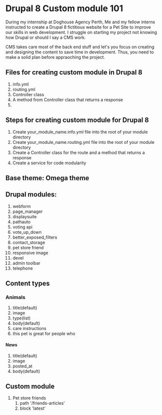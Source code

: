 # Drupal 8 Custom module 101

<p>During my internship at Doghouse Agency Perth, Me and my fellow interns instructed to create a Drupal 8 fictitious website for a Pet Site to improve our skills in web development. I struggle on starting my project not knowing how Drupal or should I say a CMS work. </p>

<p>CMS takes care most of the back end stuff and let's you focus on creating and designing the content to save time in development. Thus, you need to make a solid plan before appraoching the project.</p>

## Files for creating custom module in Drupal 8

1. info.yml
2. routing.yml
3. Controller class
4. A method from Controller class that returns a response
5. 

## Steps for creating custom module for Drupal 8

1. Create your_module_name.info.yml file into the root of your module directory 
2. Create your_module_name.routing.yml file into the root of your module directory
3. Create a Controller class for the route and a method that returns a response
4. Create a service for code modularity


## Base theme: Omega theme
## Drupal modules:

1.  webform
2.  page_manager
3.  displaysuite
4.  pathauto
5.  voting api
6.  vote_up_down
7.  better_exposed_filters
8.  contact_storage
9.  pet store friend
10. responsive image
11. devel
12. admin toolbar
13. telephone

## Content types

### Animals
1. title(default)
2. image
3. type(list)
4. body(default)
5. care instructions
6. this pet is great for people who

#### News
1. title(default)
2. image
3. posted_at
4. body(default)

## Custom module

1. Pet store friends 
   1. path '/friends-articles'
   2. block 'latest'